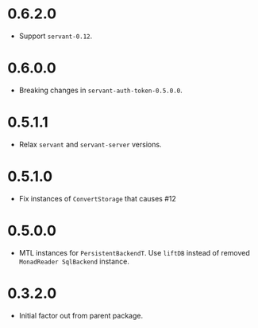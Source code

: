 0.6.2.0
=======

* Support `servant-0.12`.

0.6.0.0
=======

* Breaking changes in `servant-auth-token-0.5.0.0`.

0.5.1.1
=======

* Relax `servant` and `servant-server` versions.

0.5.1.0
=======

* Fix instances of `ConvertStorage` that causes #12

0.5.0.0
=======

* MTL instances for `PersistentBackendT`. Use `liftDB` instead of removed `MonadReader SqlBackend` instance.

0.3.2.0
=======

* Initial factor out from parent package.
